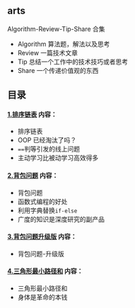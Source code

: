## arts

Algorithm-Review-Tip-Share 合集

- Algorithm 算法题，解法以及思考
- Review 一篇技术文章
- Tip 总结一个工作中的技术技巧或者思考
- Share 一个传递价值观的东西

## 目录

#### [1.排序链表](1week/1.排序链表.md) 内容：

- 排序链表
- OOP 已经淘汰了吗？
- `==`判等引发的线上问题
- 主动学习比被动学习高效得多

#### [2.背包问题](2week/2.背包问题.md) 内容：

- 背包问题
- 函数式编程的好处
- 利用字典替换`if-else`
- 广度的知识是深度研究的副产品

#### [3.背包问题升级版](3week/3.背包问题升级版.md) 内容：

- 背包问题-升级版

#### [4.三角形最小路径和](4week/4.三角形最小路径和.md) 内容：

- 三角形最小路径和
- 身体是革命的本钱